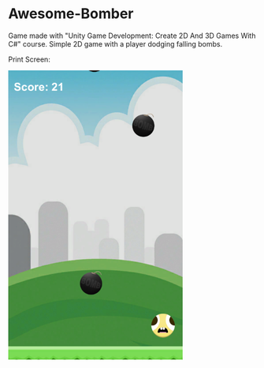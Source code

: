 # Awesome-Bomber
Game made with "Unity Game Development: Create 2D And 3D Games With C#" course. Simple 2D game with a player dodging falling bombs.

Print Screen:

![Gameplay](/Assets/print_screen.PNG)